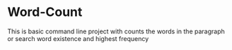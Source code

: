 # Word-Count
This is basic command line project with counts the words in the paragraph or search word existence and highest frequency 
